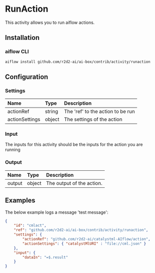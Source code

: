 # RunAction
This activity allows you to run aiflow actions.

## Installation

### aiflow CLI
```bash
aiflow install github.com/r2d2-ai/ai-box/contrib/activity/runaction
```

## Configuration

### Settings
| Name          | Type   | Description
|:---           | :---   | :---    
| actionRef     | string | The 'ref' to the action to be run
| actionSettings| object | The settings of the action

### Input
The inputs for this activity should be the inputs for the action you are running

### Output
| Name          | Type   | Description
|:---           | :---   | :---    
| output        | object | The output of the action.


## Examples
The below example logs a message 'test message':

```json
{
    "id": "cmlact",
    "ref": "github.com/r2d2-ai/ai-box/contrib/activity/runaction",
    "settings": {
        "actionRef": "github.com/r2d2-ai/catalystml-AIflow/action",
        "actionSettings": { "catalystMlURI" : "file://cml.json" }
    },
    "input": {
        "dataIn": "=$.result"
    }
}          
```
